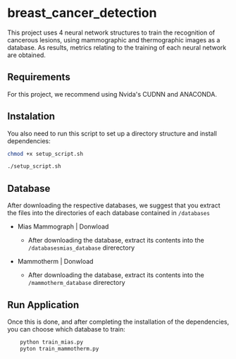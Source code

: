 # breast_cancer_detection

This project uses 4 neural network structures to train the recognition of cancerous lesions, using mammographic and thermographic images as a database. As results, metrics relating to the training of each neural network are obtained.

## Requirements
For this project, we recommend using Nvida's CUDNN and ANACONDA.

## Instalation
You also need to run this script to set up a directory structure and install dependencies:

```bash
chmod +x setup_script.sh
```

```bash
./setup_script.sh
```

## Database
After downloading the respective databases, we suggest that you extract the files into the directories of each database contained in  `/databases`


* Mias Mammograph | Donwload

    * After downloading the database, extract its contents into the `/databasesmias_database` direrectory

* Mammotherm | Donwload

    * After downloading the database, extract its contents into the `/mammotherm_database` direrectory 



## Run Application
Once this is done, and after completing the installation of the dependencies, you can choose which database to train:

```bash
    python train_mias.py
    pyton train_mammotherm.py
```


